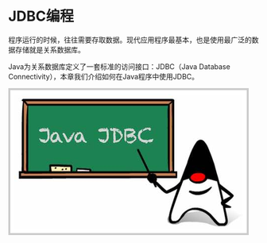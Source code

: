 # JDBC编程

程序运行的时候，往往需要存取数据。现代应用程序最基本，也是使用最广泛的数据存储就是关系数据库。

Java为关系数据库定义了一套标准的访问接口：JDBC（Java Database Connectivity），本章我们介绍如何在Java程序中使用JDBC。

![jdbc](jdbc.png)
